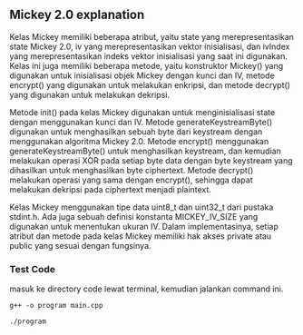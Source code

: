## Mickey 2.0 explanation

Kelas Mickey memiliki beberapa atribut, yaitu state yang merepresentasikan state Mickey 2.0, iv yang merepresentasikan vektor inisialisasi, dan ivIndex yang merepresentasikan indeks vektor inisialisasi yang saat ini digunakan. Kelas ini juga memiliki beberapa metode, yaitu konstruktor Mickey() yang digunakan untuk inisialisasi objek Mickey dengan kunci dan IV, metode encrypt() yang digunakan untuk melakukan enkripsi, dan metode decrypt() yang digunakan untuk melakukan dekripsi.

Metode init() pada kelas Mickey digunakan untuk menginisialisasi state dengan menggunakan kunci dan IV. Metode generateKeystreamByte() digunakan untuk menghasilkan sebuah byte dari keystream dengan menggunakan algoritma Mickey 2.0. Metode encrypt() menggunakan generateKeystreamByte() untuk menghasilkan keystream, dan kemudian melakukan operasi XOR pada setiap byte data dengan byte keystream yang dihasilkan untuk menghasilkan byte ciphertext. Metode decrypt() melakukan operasi yang sama dengan encrypt(), sehingga dapat melakukan dekripsi pada ciphertext menjadi plaintext.

Kelas Mickey menggunakan tipe data uint8_t dan uint32_t dari pustaka stdint.h. Ada juga sebuah definisi konstanta MICKEY_IV_SIZE yang digunakan untuk menentukan ukuran IV. Dalam implementasinya, setiap atribut dan metode pada kelas Mickey memiliki hak akses private atau public yang sesuai dengan fungsinya.

### Test Code
masuk ke directory code lewat terminal, kemudian jalankan command ini.


`g++ -o program main.cpp`

`./program`
